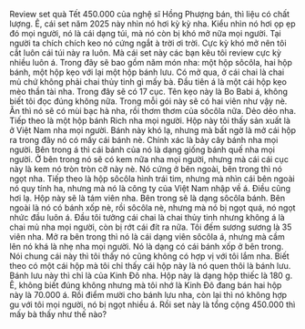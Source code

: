 Review set quà Tết 450.000 của nghệ sĩ Hồng Phượng bán, thì liệu có chất lượng. Ê, cái set năm 2025 này nhìn nó hơi kỳ kỳ nha. Kiểu nhìn nó hơi ọp ẹp đó mọi người, nó là cái dạng túi, mà nó còn bị khó mở nữa mọi người. Tại người ta chích chích keo nó cứng ngắt à trời ơi trời. Cực kỳ khó mở nên tôi cắt luôn cái túi này ra luôn. Mà cái set này các bạn kêu tôi review cực kỳ nhiều luôn á. Trong đây sẽ bao gồm năm món nha: một hộp sôcôla, hai hộp bánh, một hộp kẹo với lại một hộp bánh lưu. Có mở qua, ở cái chai là chai mủ chứ không phải chai thủy tinh gì mấy bà. Đầu tiên á là một cái hộp kẹo mèo thần tài nha. Trong đây sẽ có 17 cục. Tên kẹo này là Bo Babi á, không biết tôi đọc đúng không nữa. Trong mỗi gói này sẽ có hai viên như vậy nè. Ăn thì nó sẽ có mùi bạc hà nha, rồi thơm thơm của sôcôla nữa. Dẻo dẻo nha. Tiếp theo là một hộp bánh Rich nha mọi người. Hộp này tôi thấy sản xuất là ở Việt Nam nha mọi người. Bánh này khó lạ, nhưng mà bất ngờ là mở cái hộp ra trong đây nó có mấy cái bánh nè. Chính xác là bảy cây bánh nha mọi người. Bên trong á thì cái bánh của nó là dạng giống bánh quế nha mọi người. Ở bên trong nó sẽ có kem nữa nha mọi người, nhưng mà cái cái cục này là kem nó tròn tròn cỡ này nè. Nó cứng ở bên ngoài, bên trong thì nó ngọt nha. Tiếp theo là hộp sôcôla hình trái tim, nhưng mà nhìn cái bên ngoài nó quy tính ha, nhưng mà nó là công ty của Việt Nam nhập về á. Điều cũng hơi lạ. Hộp này sẽ là tám viên nha. Bên trong sẽ là dạng sôcôla bánh. Bên ngoài là nó có bánh xốp nè, rồi sôcôla nè, nhưng mà nó bị ngọt quá, nó ngọt nhức đầu luôn á. Đầu tôi tưởng cái chai là chai thủy tinh nhưng không á là chai mủ nha mọi người, còn bị rớt cái đít ra nữa. Tôi đếm sương sương là 35 viên nha. Mở ra bên trong thì nó là cái dạng viên sôcôla á, nhưng mà cầm lên nó khá là nhẹ nha mọi người. Nó là dạng có cái bánh xốp ở bên trong. Nói chung cái này thì tôi thấy nó cũng không có hợp vị với tôi lắm nha. Biết theo có một cái hộp mà tôi chỉ thấy cái hộp này là nó quen thôi là bánh lưu. Bánh lưu này thì chỉ là của Kinh Đô nha. Hộp này là dạng hộp thiếc là 180 g. Ê, không biết đúng không nhưng mà tôi nhớ là Kinh Đô đang bán hai hộp này là 70.000 á. Rồi điểm mười cho bánh lưu nha, còn lại thì nó không hợp gu với tôi mọi người, nó bị ngọt nhiều á. Rồi set này là tổng cộng 450.000 thì mấy bà thấy như thế nào?